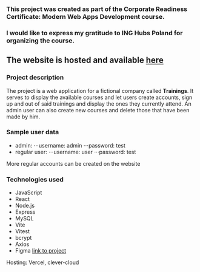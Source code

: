 ### This project was created as part of the **Corporate Readiness Certificate**: **Modern Web Apps Development** course.

### I would like to express my gratitude to **ING Hubs Poland** for organizing the course.

## The website is hosted and available **[here](https://crc-modern-web-development.vercel.app/)**

### Project description

The project is a web application for a fictional company called **Trainings**. It serves to display the available courses and let users create accounts, sign up and out of said trainings and display the ones they currently attend. An admin user can also create new courses and delete those that have been made by him.

### Sample user data

- admin:
  ⋅⋅⋅username: admin
  ⋅⋅⋅password: test
- regular user:
  ⋅⋅⋅username: user
  ⋅⋅⋅password: test

More regular accounts can be created on the website

### Technologies used

- JavaScript
- React
- Node.js
- Express
- MySQL
- Vite
- Vitest
- bcrypt
- Axios
- Figma [link to project](https://www.figma.com/community/file/1242498176864334128)

Hosting: Vercel, clever-cloud
